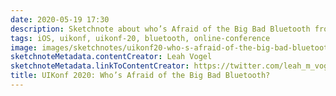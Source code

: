 ```yaml
---
date: 2020-05-19 17:30
description: Sketchnote about who’s Afraid of the Big Bad Bluetooth from UIKonf 2020 (online conference)
tags: iOS, uikonf, uikonf-20, bluetooth, online-conference
image: images/sketchnotes/uikonf20-who-s-afraid-of-the-big-bad-bluetooth-small.jpg
sketchnoteMetadata.contentCreator: Leah Vogel
sketchnoteMetadata.linkToContentCreator: https://twitter.com/leah_m_vogel
title: UIKonf 2020: Who’s Afraid of the Big Bad Bluetooth?
---
```

